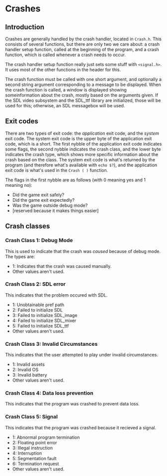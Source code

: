 # Crashes

## Introduction

Crashes are generally handled by the crash handler, located in `Crash.h`.  This consists of several functions, but there are only two we care about:  a crash handler setup function, called at the beginning of the program, and a crash function, which is called whenever a crash needs to occur.

The crash handler setup function really just sets some stuff with `<signal.h>`.  It uses most of the other functions in the header for this.

The crash function must be called with one short argument, and optionally a second string argument corresponding to a message to be displayed.  When the crash function is called, a window is displayed showing someinformation about the crash, mostly based on the arguments given.  If the SDL video subsystem and the SDL\_ttf library are initialized, those will be used for this; otherwise, an SDL messagebox will be used.

## Exit codes

There are two types of exit code:  the _application_ exit code, and the _system_ exit code.  The system exit code is the upper byte of the application exit code, which is a short.  The first nybble of the application exit code indicates some flags, the second nybble indicates the crash class, and the lower byte indicates the crash type, which shows more specific information about the crash based on the class.  The system exit code is what's returned by the program (and therefore what's available with `echo $?`), and the application exit code is what's used in the `Crash ( )` function.

The flags in the first nybble are as follows (with 0 meaning yes and 1 meaning no):

- Did the game exit safely?
- Did the game exit expectedly?
- Was the game outside debug mode?
- [reserved because it makes things easier]

## Crash classes

### Crash Class 1:  Debug Mode

This is used to indicate that the crash was _caused_ because of debug mode.  The types are:

- 1: Indicates that the crash was caused manually.
- Other values aren't used.

### Crash Class 2:  SDL error

This indicates that the problem occured with SDL.

- 1: Unobtainable pref path
- 2: Failed to initialize SDL
- 3: Failed to initialize SDL\_image
- 4: Failed to initialize SDL\_mixer
- 5: Failed to initialize SDL\_ttf
- Other values aren't used.

### Crash Class 3:  Invalid Circumstances

This indicates that the user attempted to play under invalid circumstances.

- 1:  Invalid assets
- 2:  Invalid OS
- 3:  Invalid battery
- Other values aren't used.

### Crash Class 4:  Data loss prevention

This indicates that the program was crashed to prevent data loss.

### Crash Class 5:  Signal

This indicates that the program was crashed because it recieved a signal.

- 1: Abnormal program termination
- 2: Floating point error
- 3: Illegal instruction
- 4: Interruption
- 5: Segmentation fault
- 6: Termination request
- Other values aren't used.
